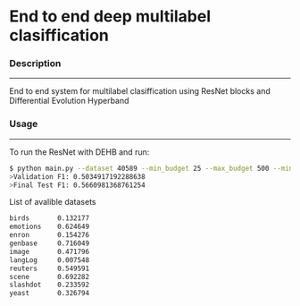 # End to end deep multilabel clasiffication

### Description
------------
End to end system for multilabel clasiffication using ResNet blocks and Differential Evolution Hyperband

### Usage
------------

To run the ResNet with DEHB and run:
```bash
$ python main.py --dataset 40589 --min_budget 25 --max_budget 500 --min 55
>Validation F1: 0.5034917192288638
>Final Test F1: 0.5660981368761254
```
List of avalible datasets
```bash
birds       0.132177
emotions    0.624649
enron       0.154276
genbase     0.716049
image       0.471796
langLog     0.007548
reuters     0.549591
scene       0.692282
slashdot    0.233592
yeast       0.326794
```
